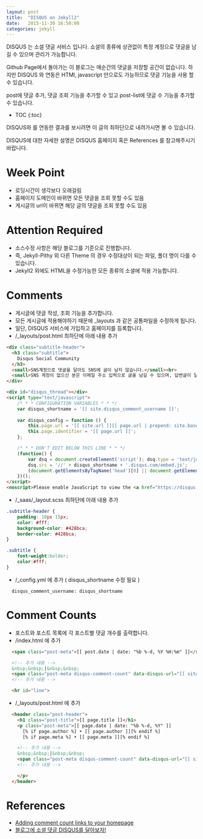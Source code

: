 ```yaml
---
layout: post
title:  "DISQUS on Jekyll2"
date:   2015-11-30 16:50:00
categories: jekyll
---
```


DISQUS 는 소셜 댓글 서비스 입니다. 
쇼셜의 종류에 상관없이 특정 계정으로 댓글을 남길 수 있으며 관리가 가능합니다.

Github Page에서 돌아가는 이 블로그는 매순간의 댓글을 저장할 공간이 없습니다.
하지만 DISQUS 와 연동은 HTMl, javascript 만으로도 가능하므로 댓글 기능을 사용 할 수 있습니다.

post에 댓글 추가, 댓글 조회 기능을 추가할 수 있고
post-list에 댓글 수 기능을 추가할 수 있습니다.

<!--more-->

* TOC
{:toc}

DISQUS와 를 연동한 결과를 보시려면 이 글의 최하단으로 내려가시면 볼 수 있습니다.

DISQUS에 대한 자세한 설명은 DISQUS 홈페이지 혹은 References 를 참고해주시기 바랍니다.

# Week Point
 * 로딩시간이 생각보다 오래걸림
 * 홈페이지 도메인이 바뀌면 모든 댓글을 조회 못할 수도 있음
 * 게시글의 url이 바뀌면 해당 글의 댓글을 조회 못할 수도 있음

# Attention Required
 * 소스수정 사항은 해당 블로그를 기준으로 진행합니다.
 * 즉, Jekyll-Pithy 외 다른 Theme 의 경우 수정대상이 되는 파일, 폴더 명이 다를 수 있습니다.
 * Jekyll2 외에도 HTML을 수정가능한 모든 종류의 소셜에 적용 가능합니다.

# Comments
 * 게시글에 댓글 작성, 조회 기능을 추가합니다.
 * 모든 게시글에 적용해야하기 때문에 _layouts 과 같은 공통파일을 수정하게 됩니다.
 * 일단, DISQUS 서비스에 가입하고 홈페이지를 등록합니다.
 * /_layouts/post.html 최하단에 아래 내용 추가

```html 
<div class="subtitle-header">
  <h3 class="subtitle">
    Disqus Social Community
  </h3>
  <small>SNS계정으로 댓글을 달아도 SNS에 글이 남지 않습니다.</small><br>
  <small>SNS 계정이 없으신 분은 이메일 주소 입력으로 글을 남길 수 있으며, 답변글이 달리면 이메일로 알림을 받을 수 있습니다.</small><br>
</div>

<div id="disqus_thread"></div>
<script type="text/javascript">
    /* * * CONFIGURATION VARIABLES * * */
    var disqus_shortname = '[[ site.disqus_comment_username ]]';
    
    var disqus_config = function () {
        this.page.url = '[[ site.url ]][[ page.url | prepend: site.baseurl ]]';
        this.page.identifier = '[[ page.url ]]';
    };

    /* * * DON'T EDIT BELOW THIS LINE * * */
    (function() {
        var dsq = document.createElement('script'); dsq.type = 'text/javascript'; dsq.async = true;
        dsq.src = '//' + disqus_shortname + '.disqus.com/embed.js';
        (document.getElementsByTagName('head')[0] || document.getElementsByTagName('body')[0]).appendChild(dsq);
    })();
</script>
<noscript>Please enable JavaScript to view the <a href="https://disqus.com/?ref_noscript" rel="nofollow">comments powered by Disqus.</a></noscript>
```

 * /_saas/_layout.scss 최하단에 아래 내용 추가

```css
.subtitle-header { 
    padding: 10px 15px;
    color: #fff;
    background-color: #428bca;
    border-color: #428bca;
}

.subtitle {
    font-weight:bolder; 
    color:#fff;
}
```

 * /_config.yml 에 추가 ( disqus_shortname 수정 필요 )

```
  disqus_comment_username: disqus_shortname
```

# Comment Counts
 * 포스트와 포스트 목록에 각 포스트별 댓글 개수를 출력합니다.
 * /index.html 에 추가 

``` html
  <span class="post-meta">[[ post.date | date: "%b %-d, %Y %H:%m" ]]</span> 

  <!-- 추가 내용 -->
  &nbsp;&nbsp;|&nbsp;&nbsp;
  <span class="post-meta disqus-comment-count" data-disqus-url="[[ site.url ]][[ post.url | prepend: site.baseurl ]]">0 Comments</span>
  <!-- 추가 내용 -->

  <hr id="line"> 
```

 * /_layouts/post.html 에 추가

``` html
  <header class="post-header">
    <h1 class="post-title">[[ page.title ]]</h1>
    <p class="post-meta">[[ page.date | date: "%b %-d, %Y" ]]
      [% if page.author %] • [[ page.author ]][% endif %]
      [% if page.meta %] • [[ page.meta ]][% endif %]

    <!-- 추가 내용 -->
    &nbsp;&nbsp;|&nbsp;&nbsp;
    <span class="post-meta disqus-comment-count" data-disqus-url="[[ site.url ]][[ page.url | prepend: site.baseurl ]]">0 Comments</span>
    <!-- 추가 내용 -->

    </p>
  </header>
```

# References
 * [Adding comment count links to your homepage](https://help.disqus.com/customer/portal/articles/565624-adding-comment-count-links-to-your-home-page)
 * [블로그에 소셜 댓글 DISQUS를 달아보자!](http://onasaju.tistory.com/182)
